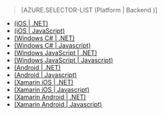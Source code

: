 > [AZURE.SELECTOR-LIST (Platform | Backend )]

-   [(iOS | .NET)][]
-   [(iOS | JavaScript)][]
-   [(Windows C# | .NET)][]
-   [(Windows C# | Javascript)][]
-   [(Windows JavaScript | .NET)][]
-   [(Windows JavaScript | Javascript)][]
-   [(Android | .NET)][]
-   [(Android | Javascript)][]
-   [(Xamarin iOS | .NET)][]
-   [(Xamarin iOS | Javascript)][]
-   [(Xamarin Android | .NET)][]
-   [(Xamarin Android | Javascript)][]

  [(iOS | .NET)]: /it-it/documentation/articles/mobile-services-dotnet-backend-ios-get-started-push/
  [(iOS | JavaScript)]: /it-it/documentation/articles/mobile-services-javascript-backend-ios-get-started-push/
  [(Windows C# | .NET)]: /it-it/documentation/articles/mobile-services-dotnet-backend-windows-universal-dotnet-get-started-push/
  [(Windows C# | Javascript)]: /it-it/documentation/articles/mobile-services-javascript-backend-windows-universal-dotnet-get-started-push/
  [(Windows JavaScript | .NET)]: /it-it/documentation/articles/mobile-services-dotnet-backend-windows-universal-javascript-get-started-push/
  [(Windows JavaScript | Javascript)]: /it-it/documentation/articles/mobile-services-javascript-backend-windows-universal-javascript-get-started-push/
  [(Android | .NET)]: /it-it/documentation/articles/mobile-services-dotnet-backend-android-get-started-push/
  [(Android | Javascript)]: /it-it/documentation/articles/mobile-services-javascript-backend-android-get-started-push/
  [(Xamarin iOS | .NET)]: /it-it/documentation/articles/mobile-services-dotnet-backend-xamarin-ios-get-started-push/
  [(Xamarin iOS | Javascript)]: /it-it/documentation/articles/partner-xamarin-mobile-services-ios-get-started-push/
  [(Xamarin Android | .NET)]: /it-it/documentation/articles/mobile-services-dotnet-backend-xamarin-android-get-started-push/
  [(Xamarin Android | Javascript)]: /it-it/documentation/articles/partner-xamarin-mobile-services-android-get-started-push/
